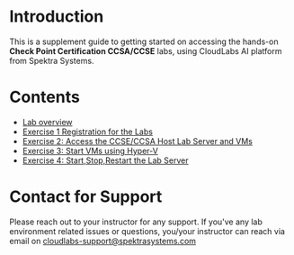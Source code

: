 # Introduction

This is a supplement guide to getting started on accessing the hands-on **Check Point Certification CCSA/CCSE** labs, using CloudLabs AI platform from Spektra Systems. 



# Contents 

* [Lab overview](./technical_deep_dive/Registration%20for%20the%20Labs.md)
* [Exercise 1 Registration for the Labs]()
* [Exercise 2: Access the CCSE/CCSA Host Lab Server and VMs](#Exercise2)
* [Exercise 3: Start VMs using Hyper-V](#Exercise3)
* [Exercise 4: Start,Stop,Restart the Lab Server](#Exercise4)



# Contact for Support
Please reach out to your instructor for any support. If you've any lab environment related issues or questions, you/your instructor can reach via email on cloudlabs-support@spektrasystems.com 
